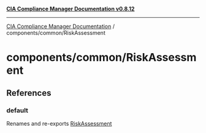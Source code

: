 [**CIA Compliance Manager Documentation v0.8.12**](../../../README.md)

***

[CIA Compliance Manager Documentation](../../../modules.md) / components/common/RiskAssessment

# components/common/RiskAssessment

## References

### default

Renames and re-exports [RiskAssessment](../../variables/RiskAssessment.md)
